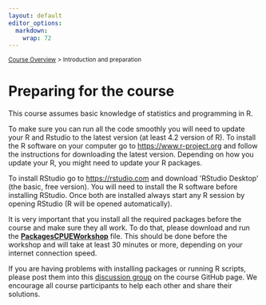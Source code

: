 ```yaml
---
layout: default
editor_options: 
  markdown: 
    wrap: 72
---
```


<sub>[Course Overview](index.md) \> Introduction and preparation</sub>

# Preparing for the course

This course assumes basic knowledge of statistics and programming in R.

To make sure you can run all the code smoothly you will need to update
your R and Rstudio to the latest version (at least 4.2 version of R). To
install the R software on your computer go to
<https://www.r-project.org> and follow the instructions for downloading
the latest version. Depending on how you update your R, you might need
to update your R packages.

To install RStudio go to <https://rstudio.com> and download 'RStudio
Desktop' (the basic, free version). You will need to install the R
software before installing RStudio. Once both are installed always start
any R session by opening RStudio (R will be opened automatically).

It is very important that you install all the required packages before
the course and make sure they all work. To do that, please download and
run the [**PackagesCPUEWorkshop**](PackagesCPUEworkshop.R) file. This should
be done before the workshop and will take at least 30 minutes or more,
depending on your internet connection speed.

If you are having problems with installing packages or running R
scripts, please post them into this [discussion
group](https://github.com/fishsizeproject/CPUEcourse/discussions/1) on
the course GitHub page. We encourage all course participants to help
each other and share their solutions.

<br/>
